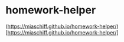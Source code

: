 # homework-helper



(https://miaschiff.github.io/homework-helper/)[https://miaschiff.github.io/homework-helper/]